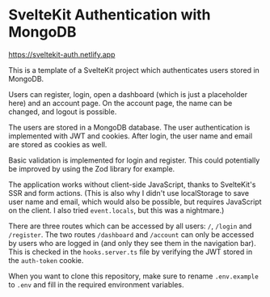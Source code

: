 # SvelteKit Authentication with MongoDB

https://sveltekit-auth.netlify.app

This is a template of a SvelteKit project which authenticates users stored in MongoDB.

Users can register, login, open a dashboard (which is just a placeholder here) and an account page. On the account page, the name can be changed, and logout is possible.

The users are stored in a MongoDB database. The user authentication is implemented with JWT and cookies. After login, the user name and email are stored as cookies as well.

Basic validation is implemented for login and register. This could potentially be improved by using the Zod library for example.

The application works without client-side JavaScript, thanks to SvelteKit's SSR and form actions. (This is also why I didn't use localStorage to save user name and email, which would also be possible, but requires JavaScript on the client. I also tried `event.locals`, but this was a nightmare.)

There are three routes which can be accessed by all users: `/`, `/login` and `/register`. The two routes `/dashboard` and `/account` can only be accessed by users who are logged in (and only they see them in the navigation bar). This is checked in the `hooks.server.ts` file by verifying the JWT stored in the `auth-token` cookie.

When you want to clone this repository, make sure to rename `.env.example` to `.env` and fill in the required environment variables.
